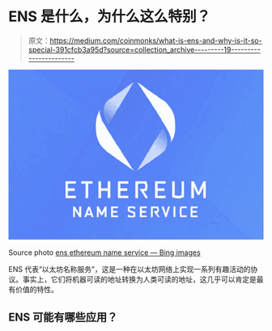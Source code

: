 # ENS 是什么，为什么这么特别？

> 原文：<https://medium.com/coinmonks/what-is-ens-and-why-is-it-so-special-391cfcb3a95d?source=collection_archive---------19----------------------->

![](img/86f9b69e2725d0cbfed1447439bdf014.png)

Source photo [ens ethereum name service — Bing images](https://www.bing.com/images/search?view=detailV2&ccid=eAWjflY7&id=F4D0A8A929067FFC9A25D43785C47BC921270FE9&thid=OIP.eAWjflY7K6SuWT6Xgq779gHaE8&mediaurl=https%3a%2f%2fcoinfomania.com%2fwp-content%2fuploads%2f2018%2f09%2fethereum-name-service.jpg&cdnurl=https%3a%2f%2fth.bing.com%2fth%2fid%2fR.7805a37e563b2ba4ae593e9782aefbf6%3frik%3d6Q8nIcl7xIU31A%26pid%3dImgRaw%26r%3d0&exph=667&expw=1000&q=ens+ethereum+name+service&simid=608003404709959031&FORM=IRPRST&ck=00FE444B7350F118E72E5964988DD82A&selectedIndex=3&ajaxhist=0&ajaxserp=0)

ENS 代表“以太坊名称服务”，这是一种在以太坊网络上实现一系列有趣活动的协议。事实上，它们将机器可读的地址转换为人类可读的地址，这几乎可以肯定是最有价值的特性。

## ENS 可能有哪些应用？